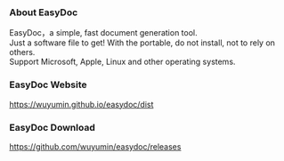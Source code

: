 ### About EasyDoc

EasyDoc，a simple, fast document generation tool.  
Just a software file to get! With the portable, do not install, not to rely on others.  
Support Microsoft, Apple, Linux and other operating systems.

### EasyDoc Website

<https://wuyumin.github.io/easydoc/dist>

### EasyDoc Download

<https://github.com/wuyumin/easydoc/releases>
